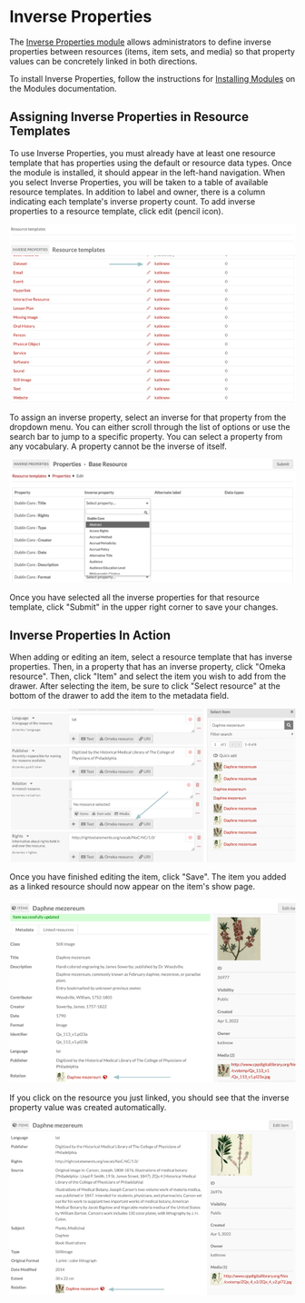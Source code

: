 # Inverse Properties

The [Inverse Properties module](https://omeka.org/s/modules/InverseProperties/) allows administrators to define inverse properties between resources (items, item sets, and media) so that property values can be concretely linked in both directions. 

To install Inverse Properties, follow the instructions for [Installing Modules](https://omeka.org/s/docs/user-manual/modules/#installing-modules) on the Modules documentation.

## Assigning Inverse Properties in Resource Templates

To use Inverse Properties, you must already have at least one resource template that has properties using the default or resource data types. Once the module is installed, it should appear in the left-hand navigation. When you select Inverse Properties, you will be taken to a table of available resource templates. In addition to label and owner, there is a column indicating each template's inverse property count. To add inverse properties to a resource template, click edit (pencil icon).

![Edit existing resource template to add inverse properties.](modulesfiles/inverseProperties_edit.png)

To assign an inverse property, select an inverse for that property from the dropdown menu. You can either scroll through the list of options or use the search bar to jump to a specific property. You can select a property from any vocabulary. A property cannot be the inverse of itself.

![Select inverse property from dropdown menu.](modulesfiles/inverseProperties_dropdown.png)

Once you have selected all the inverse properties for that resource template, click "Submit" in the upper right corner to save your changes.

## Inverse Properties In Action

When adding or editing an item, select a resource template that has inverse properties. Then, in a property that has an inverse property,  click "Omeka resource". Then, click "Item" and select the item you wish to add from the drawer. After selecting the item, be sure to click "Select resource" at the bottom of the drawer to add the item to the metadata field.

![Add inverse property to item.](modulesfiles/inverseProperties_add.png)

Once you have finished editing the item, click "Save". The item you added as a linked resource should now appear on the item's show page.

![Saved inverse property.](modulesfiles/inverseProperties_itemShow.png)

If you click on the resource you just linked, you should see that the inverse property value was created automatically.

![Inverse property on linked property item show page.](modulesfiles/inverseProperties_linkedProperty.png)
